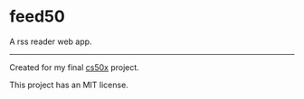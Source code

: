 # feed50
A rss reader web app.

---  
Created for my final [cs50x](https://www.google.co.uk/url?sa=t&rct=j&q=&esrc=s&source=web&cd=1&cad=rja&uact=8&ved=0ahUKEwiH1vHN0NjTAhXkJ8AKHZgWC6gQFggtMAA&url=https%3A%2F%2Fwww.edx.org%2Fcourse%2Fintroduction-computer-science-harvardx-cs50x&usg=AFQjCNEw8VS5m86U3R5WFUMDW7CpqJzK1g) project.


This project has an MIT license.